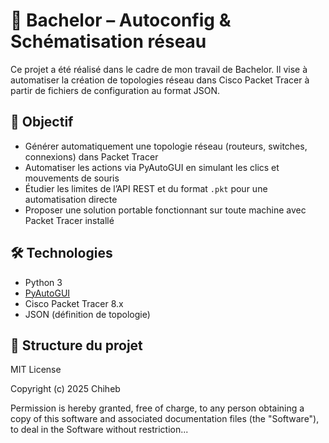 # 🧠 Bachelor – Autoconfig & Schématisation réseau

Ce projet a été réalisé dans le cadre de mon travail de Bachelor. Il vise à automatiser la création de topologies réseau dans Cisco Packet Tracer à partir de fichiers de configuration au format JSON.

## 🎯 Objectif

- Générer automatiquement une topologie réseau (routeurs, switches, connexions) dans Packet Tracer
- Automatiser les actions via PyAutoGUI en simulant les clics et mouvements de souris
- Étudier les limites de l’API REST et du format `.pkt` pour une automatisation directe
- Proposer une solution portable fonctionnant sur toute machine avec Packet Tracer installé

## 🛠️ Technologies

- Python 3
- [PyAutoGUI](https://pyautogui.readthedocs.io/)
- Cisco Packet Tracer 8.x
- JSON (définition de topologie)

## 📁 Structure du projet




MIT License

Copyright (c) 2025 Chiheb

Permission is hereby granted, free of charge, to any person obtaining a copy
of this software and associated documentation files (the "Software"), to deal
in the Software without restriction...
